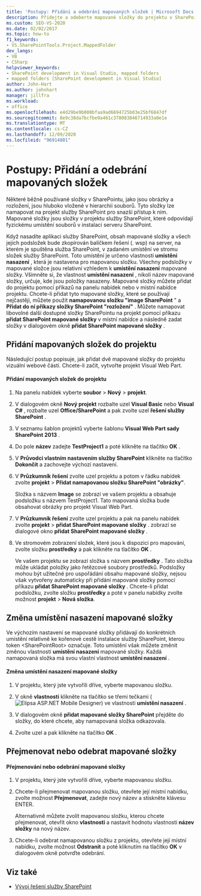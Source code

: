 ```yaml
---
title: 'Postupy: Přidání a odebrání mapovaných složek | Microsoft Docs'
description: Přidejte a odeberte mapované složky do projektu v SharePointu.  Změna umístění nasazení mapované složky. Přejmenujte nebo odeberte mapované složky.
ms.custom: SEO-VS-2020
ms.date: 02/02/2017
ms.topic: how-to
f1_keywords:
- VS.SharePointTools.Project.MappedFolder
dev_langs:
- VB
- CSharp
helpviewer_keywords:
- SharePoint development in Visual Studio, mapped folders
- mapped folders [SharePoint development in Visual Studio]
author: John-Hart
ms.author: johnhart
manager: jillfra
ms.workload:
- office
ms.openlocfilehash: e4d29be9b008bfaa9ad6694725b03e25bf6847df
ms.sourcegitcommit: 8e9c38da7bcfbe9a461c378083846714933a0e1e
ms.translationtype: MT
ms.contentlocale: cs-CZ
ms.lasthandoff: 12/09/2020
ms.locfileid: "96914801"
---
```

# <a name="how-to-add-and-remove-mapped-folders"></a>Postupy: Přidání a odebrání mapovaných složek
  Některé běžně používané složky v SharePointu, jako jsou obrázky a rozložení, jsou hluboko vložené v hierarchii souborů. Tyto složky lze namapovat na projekt služby SharePoint pro snazší přístup k nim. Mapované složky jsou složky v projektu služby SharePoint, které odpovídají fyzickému umístění souborů v instalaci serveru SharePoint.

 Když nasadíte aplikaci služby SharePoint, obsah mapované složky a všech jejích podsložek bude zkopírován balíčkem řešení (. wsp) na server, na kterém je spuštěna služba SharePoint, v zadaném umístění ve stromu složek služby SharePoint. Toto umístění je určeno vlastností **umístění nasazení** , která je nastavena pro mapovanou složku. Všechny podsložky v mapované složce jsou relativní vzhledem k **umístění nasazení** mapované složky. Všimněte si, že vlastnost **umístění nasazení** , nikoli název mapované složky, určuje, kde jsou položky nasazeny.
Mapované složky můžete přidat do projektu pomocí příkazů na panelu nabídek nebo v místní nabídce projektu. Chcete-li přidat tyto mapované složky, které se používají nejčastěji, můžete použít **namapovanou složku "image SharePoint** " a **Přidat do ní příkazy složky SharePoint "rozložení"** . Můžete namapovat libovolné další dostupné složky SharePointu na projekt pomocí příkazu **přidat SharePoint mapované složky** v místní nabídce a následně zadat složky v dialogovém okně **přidat SharePoint mapované složky** .

## <a name="add-mapped-folders-to-a-project"></a>Přidání mapovaných složek do projektu
 Následující postup popisuje, jak přidat dvě mapované složky do projektu vizuální webové části. Chcete-li začít, vytvořte projekt Visual Web Part.

#### <a name="to-add-mapped-folders-to-a-project"></a>Přidání mapovaných složek do projektu

1. Na panelu nabídek vyberte **soubor**  >  **Nový**  >  **projekt**.

2. V dialogovém okně **Nový projekt** rozbalte uzel **Visual Basic** nebo **Visual C#** , rozbalte uzel **Office/SharePoint** a pak zvolte uzel **řešení služby SharePoint** .

3. V seznamu šablon projektů vyberte šablonu **Visual Web Part sady SharePoint 2013** .

4. Do pole **název** zadejte **TestProject1** a poté klikněte na tlačítko **OK** .

5. V **Průvodci vlastním nastavením služby SharePoint** klikněte na tlačítko **Dokončit** a zachovejte výchozí nastavení.

6. V **Průzkumník řešení** zvolte uzel projektu a potom v řádku nabídek zvolte **projekt**  >  **Přidat namapovanou složku SharePoint "obrázky"**.

     Složka s názvem **Image** se zobrazí ve vašem projektu a obsahuje podsložku s názvem TestProject1. Tato mapovaná složka bude obsahovat obrázky pro projekt Visual Web Part.

7. V **Průzkumník řešení** zvolte uzel projektu a pak na panelu nabídek zvolte **projekt**  >  **přidat SharePoint mapované složky** . zobrazí se dialogové okno **přidat SharePoint mapované složky** .

8. Ve stromovém zobrazení složek, které jsou k dispozici pro mapování, zvolte složku **prostředky** a pak klikněte na tlačítko **OK** .

     Ve vašem projektu se zobrazí složka s názvem **prostředky** . Tato složka může ukládat položky jako řetězcové soubory prostředků. Podsložky mohou být užitečné pro uspořádání obsahu mapované složky, nejsou však vytvořeny automaticky při přidání mapované složky pomocí příkazu **přidat SharePoint mapované složky** . Chcete-li přidat podsložku, zvolte složku **prostředky** a poté v panelu nabídky zvolte možnost **projekt**  >  **Nová složka**.

## <a name="change-the-deployment-location-of-a-mapped-folder"></a>Změna umístění nasazení mapované složky
 Ve výchozím nastavení se mapované složky přidávají do konkrétních umístění relativně ke kořenové cestě instalace služby SharePoint, kterou token \<SharePointRoot> označuje. Toto umístění však můžete změnit změnou vlastnosti **umístění nasazení** mapované složky. Každá namapovaná složka má svou vlastní vlastnost **umístění nasazení** .

#### <a name="to-change-the-deployment-location-of-a-mapped-folder"></a>Změna umístění nasazení mapované složky

1. V projektu, který jste vytvořili dříve, vyberte mapovanou složku.

2. V okně **vlastnosti** klikněte na tlačítko se třemi tečkami (![Elipsa ASP.NET Mobile Designer](../sharepoint/media/mwellipsis.gif "Elipsa ASP.NET Mobile Designer")) ve vlastnosti **umístění nasazení** .

3. V dialogovém okně **přidat mapované složky SharePoint** přejděte do složky, do které chcete, aby namapovaná složka odkazovala.

4. Zvolte uzel a pak klikněte na tlačítko **OK** .

## <a name="rename-or-remove-mapped-folders"></a>Přejmenovat nebo odebrat mapované složky

#### <a name="to-rename-or-remove-a-mapped-folder"></a>Přejmenování nebo odebrání mapované složky

1. V projektu, který jste vytvořili dříve, vyberte mapovanou složku.

2. Chcete-li přejmenovat mapovanou složku, otevřete její místní nabídku, zvolte možnost **Přejmenovat**, zadejte nový název a stiskněte klávesu ENTER.

     Alternativně můžete zvolit mapovanou složku, kterou chcete přejmenovat, otevřít okno **vlastnosti** a nastavit hodnotu vlastnosti **název složky** na nový název.

3. Chcete-li odebrat namapovanou složku z projektu, otevřete její místní nabídku, zvolte možnost **Odstranit** a poté kliknutím na tlačítko **OK** v dialogovém okně potvrďte odebrání.

## <a name="see-also"></a>Viz také
- [Vývoj řešení služby SharePoint](../sharepoint/developing-sharepoint-solutions.md)
